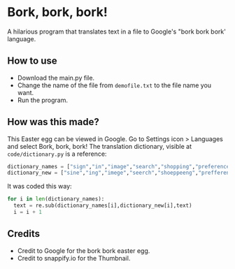# Bork, bork, bork!
A hilarious program that translates text in a file to Google's "bork bork bork' language.


## How to use

* Download the main.py file.
* Change the name of the file from ```demofile.txt``` to the file name you want.
* Run the program.

## How was this made?

This Easter egg can be viewed in Google. Go to Settings icon > Languages and select Bork, bork, bork!
The translation dictionary, visible at ```code/dictionary.py``` is a reference:

``` python
dictionary_names = ["sign","in","image","search","shopping","preferences","your","been","save","have","google","advanced"]
dictionary_new = ["sine","ing","imege","seerch","shoeppeeng","prefferences","yuoor","beee","sefe","hefe-a","google-a","edfenced"]
```

It was coded this way:
``` python
for i in len(dictionary_names):
  text = re.sub(dictionary_names[i],dictionary_new[i],text)
  i = i + 1
  ```
  
## Credits

* Credit to Google for the bork bork easter egg.
* Credit to snappify.io for the Thumbnail.
